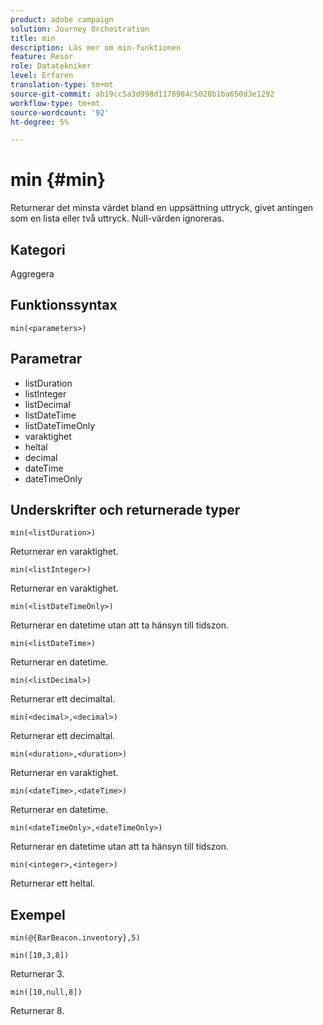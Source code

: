 ```yaml
---
product: adobe campaign
solution: Journey Orchestration
title: min
description: Läs mer om min-funktionen
feature: Resor
role: Datatekniker
level: Erfaren
translation-type: tm+mt
source-git-commit: ab19cc5a3d998d1178984c5028b1ba650d3e1292
workflow-type: tm+mt
source-wordcount: '92'
ht-degree: 5%

---
```



# min {#min}

Returnerar det minsta värdet bland en uppsättning uttryck, givet antingen som en lista eller två uttryck. Null-värden ignoreras.

## Kategori

Aggregera

## Funktionssyntax

`min(<parameters>)`

## Parametrar

* listDuration
* listInteger
* listDecimal
* listDateTime
* listDateTimeOnly
* varaktighet
* heltal
* decimal
* dateTime
* dateTimeOnly

## Underskrifter och returnerade typer

`min(<listDuration>)`

Returnerar en varaktighet.

`min(<listInteger>)`

Returnerar en varaktighet.

`min(<listDateTimeOnly>)`

Returnerar en datetime utan att ta hänsyn till tidszon.

`min(<listDateTime>)`

Returnerar en datetime.

`min(<listDecimal>)`

Returnerar ett decimaltal.

`min(<decimal>,<decimal>)`

Returnerar ett decimaltal.

`min(<duration>,<duration>)`

Returnerar en varaktighet.

`min(<dateTime>,<dateTime>)`

Returnerar en datetime.

`min(<dateTimeOnly>,<dateTimeOnly>)`

Returnerar en datetime utan att ta hänsyn till tidszon.

`min(<integer>,<integer>)`

Returnerar ett heltal.

## Exempel

`min(@{BarBeacon.inventory},5)`

`min([10,3,8])`

Returnerar 3.

`min([10,null,8])`

Returnerar 8.
